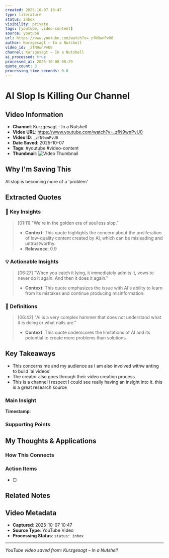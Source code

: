 ```yaml
---
created: 2025-10-07 10:47
type: literature
status: inbox
visibility: private
tags: [youtube, video-content]
source: youtube
url: https://www.youtube.com/watch?v=_zfN9wnPvU0
author: Kurzgesagt – In a Nutshell
video_id: _zfN9wnPvU0
channel: Kurzgesagt – In a Nutshell
ai_processed: true
processed_at: 2025-10-08 08:29
quote_count: 3
processing_time_seconds: 0.0
---
```



# AI Slop Is Killing Our Channel

## Video Information
- **Channel**: Kurzgesagt – In a Nutshell
- **Video URL**: https://www.youtube.com/watch?v=_zfN9wnPvU0
- **Video ID**: `_zfN9wnPvU0`
- **Date Saved**: 2025-10-07
- **Tags**: #youtube #video-content
- **Thumbnail**: ![Video Thumbnail](https://i.ytimg.com/vi/_zfN9wnPvU0/hqdefault.jpg)

## Why I'm Saving This
AI slop is becoming more of a 'problem' 

## Extracted Quotes

### 🎯 Key Insights

> [01:11] "We're in the golden era of soulless slop."
> - **Context**: This quote highlights the concern about the proliferation of low-quality content created by AI, which can be misleading and untrustworthy.
> - **Relevance**: 0.9

### 💡 Actionable Insights

> [06:27] "When you catch it lying, it immediately admits it, vows to never do it again. And then it does it again."
> - **Context**: This quote emphasizes the issue with AI's ability to learn from its mistakes and continue producing misinformation.

### 📖 Definitions

> [06:42] "AI is a very complex hammer that does not understand what it is doing or what nails are."
> - **Context**: This quote underscores the limitations of AI and its potential to create more problems than solutions.


## Key Takeaways
<!-- As you watch, capture key points here -->
- This concerns me and my audience as I am also involved withw anting to build 'ai videos'
- The creator also goes through their video creation process
- This is a channel i respect I could see really having an insight into it. this is a great research source
### Main Insight
> 

**Timestamp**: 

### Supporting Points
<!-- Add more as you watch -->

## My Thoughts & Applications

### How This Connects
<!-- Links to your existing knowledge -->

### Action Items
- [ ] 

## Related Notes
<!-- Add [[wiki-links]] as you make connections -->

## Video Metadata
<!-- Auto-filled for future reference -->
- **Captured**: 2025-10-07 10:47
- **Source Type**: YouTube Video
- **Processing Status**: `status: inbox`

---
*YouTube video saved from: Kurzgesagt – In a Nutshell*
